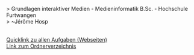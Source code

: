 <link rel="stylesheet" href="styles.css" />
<link rel="preconnect" href="https://fonts.googleapis.com">
<link rel="preconnect" href="https://fonts.gstatic.com" crossorigin>
<link href="https://fonts.googleapis.com/css2?family=Noto+Sans+Mono:wght@300;400;700&display=swap" rel="stylesheet">
<link href="https://fonts.googleapis.com/css2?family=Noto+Sans&display=swap" rel="stylesheet">

  $>$ Grundlagen interaktiver Medien - Medieninformatik B.Sc. - Hochschule Furtwangen<br>
  $>$ ~Jérôme Hosp<br> <br>
  
   [Quicklink zu allen Aufgaben (Webseiten)](https://jerhos.github.io/GIS-Praktikum/mainFolder/exerciselist.html) <br>
   [Link zum Ordnerverzeichnis](https://github.com/jerhos/GIS-Praktikum/tree/main/mainFolder) <br>